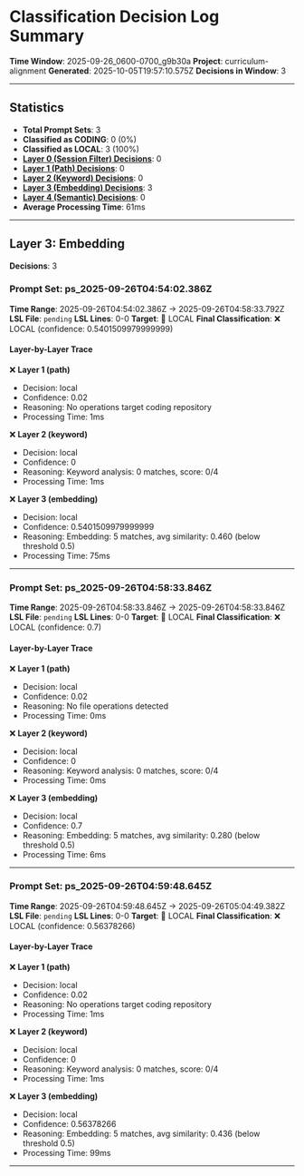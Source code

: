 # Classification Decision Log Summary

**Time Window**: 2025-09-26_0600-0700_g9b30a
**Project**: curriculum-alignment
**Generated**: 2025-10-05T19:57:10.575Z
**Decisions in Window**: 3

---

## Statistics

- **Total Prompt Sets**: 3
- **Classified as CODING**: 0 (0%)
- **Classified as LOCAL**: 3 (100%)
- **[Layer 0 (Session Filter) Decisions](#layer-0-session-filter)**: 0
- **[Layer 1 (Path) Decisions](#layer-1-path)**: 0
- **[Layer 2 (Keyword) Decisions](#layer-2-keyword)**: 0
- **[Layer 3 (Embedding) Decisions](#layer-3-embedding)**: 3
- **[Layer 4 (Semantic) Decisions](#layer-4-semantic)**: 0
- **Average Processing Time**: 61ms

---

## Layer 3: Embedding

**Decisions**: 3

### Prompt Set: ps_2025-09-26T04:54:02.386Z

**Time Range**: 2025-09-26T04:54:02.386Z → 2025-09-26T04:58:33.792Z
**LSL File**: `pending`
**LSL Lines**: 0-0
**Target**: 📍 LOCAL
**Final Classification**: ❌ LOCAL (confidence: 0.5401509979999999)

#### Layer-by-Layer Trace

❌ **Layer 1 (path)**
- Decision: local
- Confidence: 0.02
- Reasoning: No operations target coding repository
- Processing Time: 1ms

❌ **Layer 2 (keyword)**
- Decision: local
- Confidence: 0
- Reasoning: Keyword analysis: 0 matches, score: 0/4
- Processing Time: 1ms

❌ **Layer 3 (embedding)**
- Decision: local
- Confidence: 0.5401509979999999
- Reasoning: Embedding: 5 matches, avg similarity: 0.460 (below threshold 0.5)
- Processing Time: 75ms

---

### Prompt Set: ps_2025-09-26T04:58:33.846Z

**Time Range**: 2025-09-26T04:58:33.846Z → 2025-09-26T04:58:33.846Z
**LSL File**: `pending`
**LSL Lines**: 0-0
**Target**: 📍 LOCAL
**Final Classification**: ❌ LOCAL (confidence: 0.7)

#### Layer-by-Layer Trace

❌ **Layer 1 (path)**
- Decision: local
- Confidence: 0.02
- Reasoning: No file operations detected
- Processing Time: 0ms

❌ **Layer 2 (keyword)**
- Decision: local
- Confidence: 0
- Reasoning: Keyword analysis: 0 matches, score: 0/4
- Processing Time: 0ms

❌ **Layer 3 (embedding)**
- Decision: local
- Confidence: 0.7
- Reasoning: Embedding: 5 matches, avg similarity: 0.280 (below threshold 0.5)
- Processing Time: 6ms

---

### Prompt Set: ps_2025-09-26T04:59:48.645Z

**Time Range**: 2025-09-26T04:59:48.645Z → 2025-09-26T05:04:49.382Z
**LSL File**: `pending`
**LSL Lines**: 0-0
**Target**: 📍 LOCAL
**Final Classification**: ❌ LOCAL (confidence: 0.56378266)

#### Layer-by-Layer Trace

❌ **Layer 1 (path)**
- Decision: local
- Confidence: 0.02
- Reasoning: No operations target coding repository
- Processing Time: 1ms

❌ **Layer 2 (keyword)**
- Decision: local
- Confidence: 0
- Reasoning: Keyword analysis: 0 matches, score: 0/4
- Processing Time: 1ms

❌ **Layer 3 (embedding)**
- Decision: local
- Confidence: 0.56378266
- Reasoning: Embedding: 5 matches, avg similarity: 0.436 (below threshold 0.5)
- Processing Time: 99ms

---

